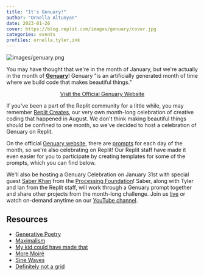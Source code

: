 ```yaml
---
title: "It's Genuary!"
author: "Ornella Altunyan"
date: 2023-01-26
cover: https://blog.replit.com/images/genuary/cover.jpg
categories: events
profiles: ornella,tyler,ink
---
```

![images/genuary.png](https://blog.replit.com/images/genuary/cover.jpg)

You may have thought that we're in the month of January, but we're actually in the month of [**Genuary**](https://genuary.art/)! Genuary "is an artificially generated month of time where we build code that makes beautiful things." 

<div style="display: flex; justify-content: center;">
  <a class="cta-btn" href="https://genuary.art/" target="_blank">Visit the Official Genuary Website</a>
</div>

If you've been a part of the Replit community for a little while, you may remember [Replit Creates](https://creates.replit.com), our very own month-long celebration of creative coding that happened in August. We don't think making beautiful things should be confined to one month, so we've decided to host a celebration of Genuary on Replit. 

On the official [Genuary website](https://genuary.art/), there are [prompts](https://genuary.art/prompts) for each day of the month, so we're also celebrating on Replit! Our Replit staff have made it even easier for you to participate by creating templates for some of the prompts, which you can find below.

We'll also be hosting a Genuary Celebration on January 31st with special guest [Saber Khan](https://www.edsaber.info/) from the [Processing Foundation](https://processingfoundation.org/)! Saber, along with Tyler and Ian from the Replit staff, will work through a Genuary prompt together and share other projects from the month-long challenge. Join us [live](https://www.youtube.com/watch?v=XZHgsFENK78) or watch on-demand anytime on our [YouTube channel](https://www.youtube.com/@replit). 

## Resources
* [Generative Poetry](https://replit.com/@tyler/Genuary-Generative-Poetry?v=1)
* [Maximalism](https://replit.com/@tyler/Genuary-Maximalism?v=1)
* [My kid could have made that](https://replit.com/@tyler/Genuary-My-Kid-Could-Have-Made-That?v=1)
* [More Moiré](https://replit.com/@ink/More-Moire?v=1)
* [Sine Waves](https://replit.com/@ink/Sine-Waves?v=1)
* [Definitely not a grid](https://replit.com/@ink/Definitely-not-a-grid?v=1)